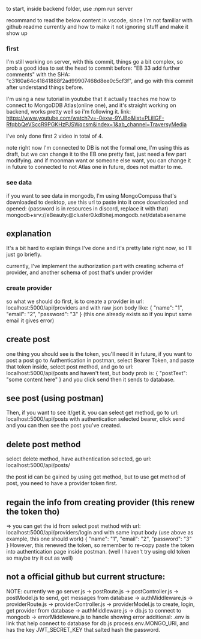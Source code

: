 to start, inside backend folder, use :npm run server

recommand to read the below content in vscode, since I'm not familiar with github readme currently and how to make it not ignoring stuff and make it show up


### first
I'm still working on server, with this commit, things go a bit complex, so prob a good idea to set the head to commit before: "EB 33 add further comments" with the SHA: "c3160a64c41841888f2ad99907468d8ee0c5cf3f", and go with this commit after understand things before. 

I'm using a new tutorial in youtube that it actually teaches me how to connect to MongoDDB Atlas(online one), and it's straight working on backend, works pretty well so i'm following it. 
link: https://www.youtube.com/watch?v=-0exw-9YJBo&list=PLillGF-RfqbbQeVSccR9PGKHzPJSWqcsm&index=1&ab_channel=TraversyMedia

I've only done first 2 video in total of 4. 

note right now I'm connected to DB is not the formal one, I'm using this as draft, but we can change it to the EB one pretty fast, just need a few part modifying. and if moonman want or someone else want, you can change it in future to connected to not Atlas one in future, does not matter to me. 

### see data
if you want to see data in mongodb, I'm using MongoCompass that's downloaded to desktop, use this url to paste into it once downloaded and opened: 
(password is in resources in discord, replace it with that)
mongodb+srv://eBeauty:<password>@cluster0.kdlbhej.mongodb.net/databasename

## explanation
It's a bit hard to explain things I've done and it's pretty late right now, so I'll just go briefly. 

currently, I've implement the authorization part with creating schema of provider, and another schema of post that's under provider

### create provider
so what we should do first, is to create a provider in url: localhost:5000/api/providers and with raw json body like: 
{
"name": "1", 
"email": "2", 
"password": "3"
}
(this one already exists so if you input same email it gives error)

## create post
one thing you should see is the token, you'll need it in future, if you want to post a post
go to Authentication in postman, select Bearer Token, and paste that token inside, select post method, and go to url: localhost:5000/api/posts
and haven't test, but body prob is: 
{
"postText": "some content here"
}
and you click send then it sends to database.

## see post (using postman)
Then, if you want to see it/get it. you can select get method, go to url: 
localhost:5000/api/posts
with authentication selected bearer, click send and you can then see the post you've created.

## delete post method
select delete method, have authentication selected, go url: 
localhost:5000/api/posts/<post id>

the post id can be gained by using get method, but to use get method of post, you need to have a provider token first. 

## regain the info from creating provider (this renew the token tho)
=> you can get the id from select post method with url: 
localhost:5000/api/providers/login
and with same input body (use above as example, this one should work)
{
"name": "1", 
"email": "2", 
"password": "3"
}
However, this renewed the token, so remember to re-copy paste the token into authentication page inside postman. (well I haven't try using old token so maybe try it out as well)


## not a official github but current structure:
NOTE: currently we go server.js -> postRoute.js -> postController.js -> postModel.js to send, get messages from database
                                                -> authMiddleware.js
                                -> providerRoute.js -> providerController.js -> providerModel.js to create, login, get provider from database
                                                    -> authMiddleware.js
                                -> db.js to connect to mongodb
                                -> errorMiddleware.js to handle showing error
additional: .env is link that help connect to database for db.js process.env.MONGO_URI, and has the key JWT_SECRET_KEY that salted hash the password.

